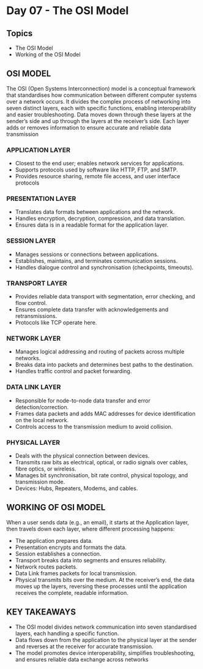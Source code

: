 # Day 07 - The OSI Model
## Topics
- The OSI Model
- Working of the OSI Model
  
## OSI MODEL
The OSI (Open Systems Interconnection) model is a conceptual framework that standardises how communication between different computer systems over a network occurs. It divides the complex process of networking into seven distinct layers, each with specific functions, enabling interoperability and easier troubleshooting. Data moves down through these layers at the sender’s side and up through the layers at the receiver’s side. Each layer adds or removes information to ensure accurate and reliable data transmission

### APPLICATION LAYER
- Closest to the end user; enables network services for applications.
- Supports protocols used by software like HTTP, FTP, and SMTP.
- Provides resource sharing, remote file access, and user interface protocols

###  PRESENTATION LAYER
- Translates data formats between applications and the network.
- Handles encryption, decryption, compression, and data translation.
- Ensures data is in a readable format for the application layer.

###  SESSION LAYER
- Manages sessions or connections between applications.
- Establishes, maintains, and terminates communication sessions.
- Handles dialogue control and synchronisation (checkpoints, timeouts).

###  TRANSPORT LAYER
- Provides reliable data transport with segmentation, error checking, and flow control.
- Ensures complete data transfer with acknowledgements and retransmissions.
- Protocols like TCP operate here.

###  NETWORK LAYER
- Manages logical addressing and routing of packets across multiple networks.
- Breaks data into packets and determines best paths to the destination.
- Handles traffic control and packet forwarding.

###  DATA LINK LAYER
- Responsible for node-to-node data transfer and error detection/correction.
- Frames data packets and adds MAC addresses for device identification on the local network.
- Controls access to the transmission medium to avoid collision.

###  PHYSICAL LAYER
- Deals with the physical connection between devices.
- Transmits raw bits as electrical, optical, or radio signals over cables, fibre optics, or wireless.
- Manages bit synchronisation, bit rate control, physical topology, and transmission mode.
- Devices: Hubs, Repeaters, Modems, and cables.

## WORKING OF OSI MODEL
When a user sends data (e.g., an email), it starts at the Application layer, then travels down each layer, where different processing happens:
- The application prepares data.
- Presentation encrypts and formats the data.
- Session establishes a connection.
- Transport breaks data into segments and ensures reliability.
- Network routes packets.
- Data Link frames packets for local transmission.
- Physical transmits bits over the medium.
At the receiver’s end, the data moves up the layers, reversing these processes until the application receives the complete, readable information.

## KEY TAKEAWAYS
- The OSI model divides network communication into seven standardised layers, each handling a specific function.
- Data flows down from the application to the physical layer at the sender and reverses at the receiver for accurate transmission.
- The model promotes device interoperability, simplifies troubleshooting, and ensures reliable data exchange across networks
